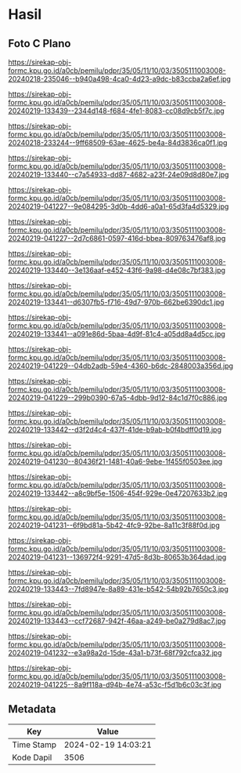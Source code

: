 # Hasil

## Foto C Plano

https://sirekap-obj-formc.kpu.go.id/a0cb/pemilu/pdpr/35/05/11/10/03/3505111003008-20240218-235046--b940a498-4ca0-4d23-a9dc-b83ccba2a6ef.jpg

https://sirekap-obj-formc.kpu.go.id/a0cb/pemilu/pdpr/35/05/11/10/03/3505111003008-20240219-133439--2344d148-f684-4fe1-8083-cc08d9cb5f7c.jpg

https://sirekap-obj-formc.kpu.go.id/a0cb/pemilu/pdpr/35/05/11/10/03/3505111003008-20240218-233244--9ff68509-63ae-4625-be4a-84d3836ca0f1.jpg

https://sirekap-obj-formc.kpu.go.id/a0cb/pemilu/pdpr/35/05/11/10/03/3505111003008-20240219-133440--c7a54933-dd87-4682-a23f-24e09d8d80e7.jpg

https://sirekap-obj-formc.kpu.go.id/a0cb/pemilu/pdpr/35/05/11/10/03/3505111003008-20240219-041227--9e084295-3d0b-4dd6-a0a1-65d3fa4d5329.jpg

https://sirekap-obj-formc.kpu.go.id/a0cb/pemilu/pdpr/35/05/11/10/03/3505111003008-20240219-041227--2d7c6861-0597-416d-bbea-809763476af8.jpg

https://sirekap-obj-formc.kpu.go.id/a0cb/pemilu/pdpr/35/05/11/10/03/3505111003008-20240219-133440--3e136aaf-e452-43f6-9a98-d4e08c7bf383.jpg

https://sirekap-obj-formc.kpu.go.id/a0cb/pemilu/pdpr/35/05/11/10/03/3505111003008-20240219-133441--d6307fb5-f716-49d7-970b-662be6390dc1.jpg

https://sirekap-obj-formc.kpu.go.id/a0cb/pemilu/pdpr/35/05/11/10/03/3505111003008-20240219-133441--a091e86d-5baa-4d9f-81c4-a05dd8a4d5cc.jpg

https://sirekap-obj-formc.kpu.go.id/a0cb/pemilu/pdpr/35/05/11/10/03/3505111003008-20240219-041229--04db2adb-59e4-4360-b6dc-2848003a356d.jpg

https://sirekap-obj-formc.kpu.go.id/a0cb/pemilu/pdpr/35/05/11/10/03/3505111003008-20240219-041229--299b0390-67a5-4dbb-9d12-84c1d7f0c886.jpg

https://sirekap-obj-formc.kpu.go.id/a0cb/pemilu/pdpr/35/05/11/10/03/3505111003008-20240219-133442--d3f2d4c4-437f-41de-b9ab-b0f4bdff0d19.jpg

https://sirekap-obj-formc.kpu.go.id/a0cb/pemilu/pdpr/35/05/11/10/03/3505111003008-20240219-041230--80436f21-1481-40a6-9ebe-1f455f0503ee.jpg

https://sirekap-obj-formc.kpu.go.id/a0cb/pemilu/pdpr/35/05/11/10/03/3505111003008-20240219-133442--a8c9bf5e-1506-454f-929e-0e47207633b2.jpg

https://sirekap-obj-formc.kpu.go.id/a0cb/pemilu/pdpr/35/05/11/10/03/3505111003008-20240219-041231--6f9bd81a-5b42-4fc9-92be-8a11c3f88f0d.jpg

https://sirekap-obj-formc.kpu.go.id/a0cb/pemilu/pdpr/35/05/11/10/03/3505111003008-20240219-041231--136972f4-9291-47d5-8d3b-80653b364dad.jpg

https://sirekap-obj-formc.kpu.go.id/a0cb/pemilu/pdpr/35/05/11/10/03/3505111003008-20240219-133443--7fd8947e-8a89-431e-b542-54b92b7650c3.jpg

https://sirekap-obj-formc.kpu.go.id/a0cb/pemilu/pdpr/35/05/11/10/03/3505111003008-20240219-133443--ccf72687-942f-46aa-a249-be0a279d8ac7.jpg

https://sirekap-obj-formc.kpu.go.id/a0cb/pemilu/pdpr/35/05/11/10/03/3505111003008-20240219-041232--e3a98a2d-15de-43a1-b73f-68f792cfca32.jpg

https://sirekap-obj-formc.kpu.go.id/a0cb/pemilu/pdpr/35/05/11/10/03/3505111003008-20240219-041225--8a9f118a-d94b-4e74-a53c-f5d1b6c03c3f.jpg


## Metadata

| Key        | Value               |
| ---------- | ------------------- |
| Time Stamp | 2024-02-19 14:03:21 |
| Kode Dapil | 3506                |



